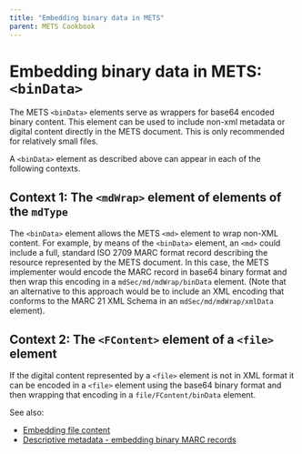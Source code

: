 ```yaml
---
title: "Embedding binary data in METS"
parent: METS Cookbook
---
```

# Embedding binary data in METS: `<binData>`

The METS `<binData>` elements serve as wrappers for base64 encoded binary content. This element can be used to include non-xml metadata or digital content directly in the METS document. This is only recommended for relatively small files.

A `<binData>` element as described above can appear in each of the following contexts.
## Context 1: The `<mdWrap>` element of elements of the `mdType`

The `<binData>` element allows the METS `<md>` element to wrap non-XML content. For example, by means of the `<binData>` element, an `<md>` could include a full, standard ISO 2709 MARC format record describing the resource represented by the METS document. In this case, the METS implementer would encode the MARC record in base64 binary format and then wrap this encoding in a `mdSec/md/mdWrap/binData` element. (Note that an alternative to this approach would be to include an XML encoding that conforms to the MARC 21 XML Schema in an `mdSec/md/mdWrap/xmlData` element).
## Context 2:  The `<FContent>` element of a `<file>` element

If the digital content represented by a `<file>` element is not in XML format it can be encoded in a `<file>` element using the base64 binary format and then wrapping that encoding in a `file/FContent/binData` element. 

See also: 
* [Embedding file content](FContent.md)
* [Descriptive metadata - embedding binary MARC records](binary_marc.md)
